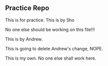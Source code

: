 ## Practice Repo

This is for practice.
This is by Sho

No one else should be working on this file!!!

This is by Andrew.

This is going to delete Andrew's change, NOPE.

This is my own. No one else shall work here.


